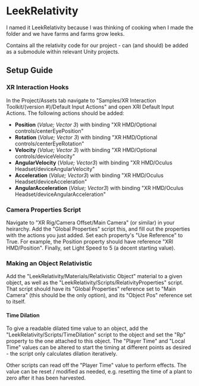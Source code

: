# LeekRelativity

I named it LeekRelativity because I was thinking of cooking when I made the folder and we have farms and farms grow leeks.

Contains all the relativity code for our project - can (and should) be added as a submodule within relevant Unity projects.

## Setup Guide

### XR Interaction Hooks

In the Project/Assets tab navigate to "Samples/XR Interaction Toolkit/(version \#)/Default Input Actions" and open XRI Default Input Actions. The following actions should be added:

 - **Position** (*Value; Vector 3*) with binding "XR HMD/Optional controls/centerEyePosition"
 - **Rotation** (*Value; Vector 3*) with binding "XR HMD/Optional controls/centerEyeRotation"
 - **Velocity** (*Value; Vector 3*) with binding "XR HMD/Optional controls/deviceVelocity"
 - **AngularVelocity** (*Value; Vector3*) with binding "XR HMD/Oculus Headset/deviceAngularVelocity"
 - **Acceleration** (*Value; Vector3*) with binding "XR HMD/Oculus Headset/deviceAcceleration"
 - **AngularAcceleration** (*Value; Vector3*) with binding "XR HMD/Oculus Headset/deviceAngularAcceleration"

### Camera Properties Script

Navigate to "XR Rig/Camera Offset/Main Camera" (or similar) in your heirarchy. Add the "Global Properties" script this, and fill out the properties with the actions you just added. Set each property's "Use Reference" to True. For example, the Position property should have reference "XRI HMD/Position". Finally, set Light Speed to 5 (a decent starting value).

### Making an Object Relativistic

Add the "LeekRelativity/Materials/Relativistic Object" material to a given object, as well as the "LeekRelativity/Scripts/RelativityProperties" script. That script should have its "Global Properties" reference set to "Main Camera" (this should be the only option), and its "Object Pos" reference set to itself. 

#### Time Dilation

To give a readable dilated time value to an object, add the "LeekRelativity/Scripts/TimeDilation" script to the object and set the "Rp" property to the one attached to this object. The "Player Time" and "Local Time" values can be altered to start the timing at different points as desired - the script only calculates dilation iteratively. 

Other scripts can read off the "Player Time" value to perform effects. The value can be reset / modified as needed, e.g. resetting the time of a plant to zero after it has been harvested.

